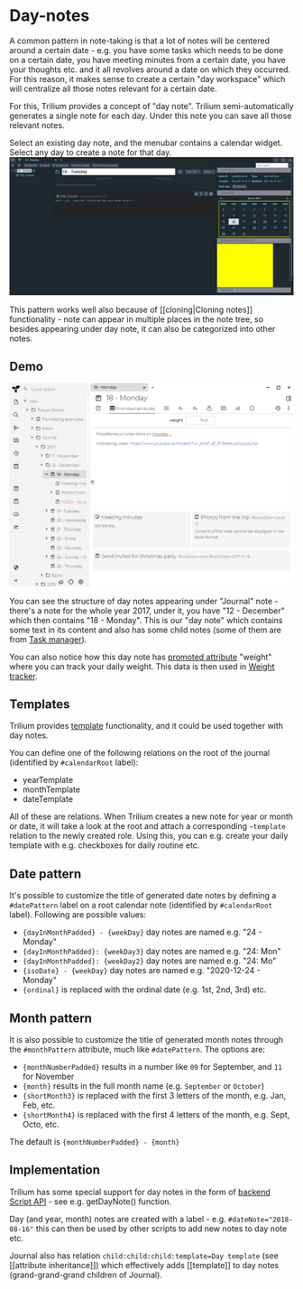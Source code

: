 # Day-notes
A common pattern in note-taking is that a lot of notes will be centered around a certain date - e.g. you have some tasks which needs to be done on a certain date, you have meeting minutes from a certain date, you have your thoughts etc. and it all revolves around a date on which they occurred. For this reason, it makes sense to create a certain "day workspace" which will centralize all those notes relevant for a certain date.

For this, Trilium provides a concept of "day note". Trilium semi-automatically generates a single note for each day. Under this note you can save all those relevant notes.

Select an existing day note, and the menubar contains a calendar widget. Select any day to create a note for that day. ![image](images/Day-notes%20image.png)

This pattern works well also because of \[\[cloning|Cloning notes\]\] functionality - note can appear in multiple places in the note tree, so besides appearing under day note, it can also be categorized into other notes.

Demo
----

![](images/day-notes.png)

You can see the structure of day notes appearing under "Journal" note - there's a note for the whole year 2017, under it, you have "12 - December" which then contains "18 - Monday". This is our "day note" which contains some text in its content and also has some child notes (some of them are from [Task manager](task-manager.md)).

You can also notice how this day note has [promoted attribute](promoted-attributes.md) "weight" where you can track your daily weight. This data is then used in [Weight tracker](weight-tracker.md).

Templates
---------

Trilium provides [template](template.md) functionality, and it could be used together with day notes.

You can define one of the following relations on the root of the journal (identified by `#calendarRoot` label):

*   yearTemplate
*   monthTemplate
*   dateTemplate

All of these are relations. When Trilium creates a new note for year or month or date, it will take a look at the root and attach a corresponding `~template` relation to the newly created role. Using this, you can e.g. create your daily template with e.g. checkboxes for daily routine etc.

Date pattern
------------

It's possible to customize the title of generated date notes by defining a `#datePattern` label on a root calendar note (identified by `#calendarRoot` label). Following are possible values:

*   `{dayInMonthPadded} - {weekDay}` day notes are named e.g. "24 - Monday"
*   `{dayInMonthPadded}: {weekDay3}` day notes are named e.g. "24: Mon"
*   `{dayInMonthPadded}: {weekDay2}` day notes are named e.g. "24: Mo"
*   `{isoDate} - {weekDay}` day notes are named e.g. "2020-12-24 - Monday"
*   `{ordinal}` is replaced with the ordinal date (e.g. 1st, 2nd, 3rd) etc.

Month pattern
-------------

It is also possible to customize the title of generated month notes through the `#monthPattern` attribute, much like `#datePattern`. The options are:

*   `{monthNumberPadded}` results in a number like `09` for September, and `11` for November
*   `{month}` results in the full month name (e.g. `September` or `October`)
*   `{shortMonth3}` is replaced with the first 3 letters of the month, e.g. Jan, Feb, etc.
*   `{shortMonth4}` is replaced with the first 4 letters of the month, e.g. Sept, Octo, etc.

The default is `{monthNumberPadded} - {month}`

Implementation
--------------

Trilium has some special support for day notes in the form of [backend Script API](https://triliumnext.github.io/Notes/backend_api/BackendScriptApi.html) - see e.g. getDayNote() function.

Day (and year, month) notes are created with a label - e.g. `#dateNote="2018-08-16"` this can then be used by other scripts to add new notes to day note etc.

Journal also has relation `child:child:child:template=Day template` (see \[\[attribute inheritance\]\]) which effectively adds \[\[template\]\] to day notes (grand-grand-grand children of Journal).
